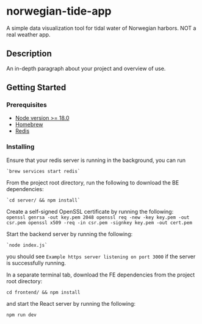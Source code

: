 # norwegian-tide-app

A simple data visualization tool for tidal water of Norwegian harbors. NOT a real weather app.

## Description

An in-depth paragraph about your project and overview of use.

## Getting Started

### Prerequisites

- [Node version >= 18.0](https://nodejs.org/en)
- [Homebrew](https://brew.sh/)
- [Redis](https://redis.io/docs/latest/operate/oss_and_stack/install/install-redis/install-redis-on-mac-os/)

### Installing

Ensure that your redis server is running in the background, you can run

    `brew services start redis`

From the project root directory, run the following to download the BE dependencies:

    `cd server/ && npm install`

Create a self-signed OpenSSL certificate by running the following:
`    openssl genrsa -out key.pem 2048
    openssl req -new -key key.pem -out csr.pem
    openssl x509 -req -in csr.pem -signkey key.pem -out cert.pem
   `

Start the backend server by running the following:

    `node index.js`

you should see `Example https server listening on port 3000` if the server is successfully running.

In a separate terminal tab, download the FE dependencies from the project root directory:

    cd frontend/ && npm install

and start the React server by running the following:

    npm run dev
